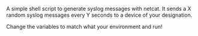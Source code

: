 A simple shell script to generate syslog messages with netcat.  It sends a X random syslog messages every Y seconds to a device of your designation.

Change the variables to match what your environment and run!
